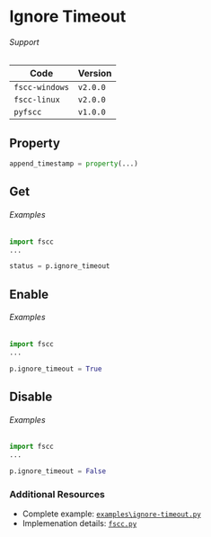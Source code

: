 # Ignore Timeout

###### Support
| Code           | Version
| -------------- | --------
| `fscc-windows` | `v2.0.0`
| `fscc-linux`   | `v2.0.0`
| `pyfscc`       | `v1.0.0`


## Property
```python
append_timestamp = property(...)
```


## Get
###### Examples
```python
import fscc
...

status = p.ignore_timeout
```


## Enable
###### Examples
```python
import fscc
...

p.ignore_timeout = True
```


## Disable
###### Examples
```python
import fscc
...

p.ignore_timeout = False
```


### Additional Resources
- Complete example: [`examples\ignore-timeout.py`](https://github.com/commtech/netfscc/blob/master/examples/ignore-timeout.py)
- Implemenation details: [`fscc.py`](https://github.com/commtech/netfscc/blob/master/fscc.py)
